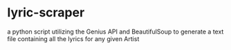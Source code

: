 # lyric-scraper
a python script utilizing the Genius API and BeautifulSoup to generate a text file containing all the lyrics for any given Artist
